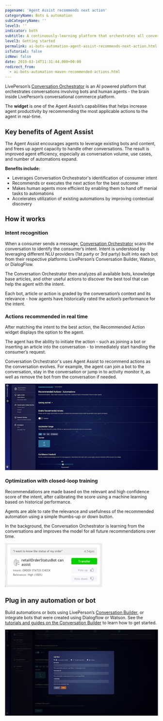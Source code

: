 ```yaml
---
pagename: 'Agent Assist recommends next action'
categoryName: Bots & automation
subCategoryName: ''
level3: ''
indicator: both
subtitle: A continuously-learning platform that orchestrates all conversational interactions to recommend the best outcomes
level3: Getting started
permalink: ai-bots-automation-agent-assist-recommends-next-action.html
isTutorial: false
isNew: false
date: 2019-03-14T11:31:44.000+00:00
redirect_from: 
  - ai-bots-automation-maven-recommended-actions.html
---
```


LivePerson’s [Conversation Orchestrator](ai-bots-automation-maven-overview.html) is an AI powered platform that orchestrates conversations involving bots and human agents - the  brain inside LivePerson’s conversational commerce platform.

The **widget** is one of the Agent Assist’s capabilities that helps increase agent productivity by recommending the most applicable actions to the agent in real-time.

## Key benefits of Agent Assist

The Agent Assist encourages agents to leverage existing bots and content, and frees up agent capacity to handle other conversations. The result is improved agent efficiency, especially as conversation volume, use cases, and number of automations expand.

**Benefits include:**

* Leverages Conversation Orchestrator's identification of consumer intent
* Recommends or executes the next action for the best outcome
* Makes human agents more efficient by enabling them to hand off menial tasks to automations
* Accelerates utilization of existing automations by improving contextual discovery

## How it works

### Intent recognition

When a consumer sends a message, [Conversation Orchestrator](ai-bots-automation-maven-overview.html) scans the conversation to identify the consumer’s intent.  Intent is understood by leveraging different NLU providers (1st party or 3rd party) built into each bot from their respective platforms: LivePerson’s Conversation Builder, Watson, or DialogFlow.

The Conversation Orchestrator then analyzes all available bots, knowledge base articles, and other useful actions to discover the best tool that can help the agent with the intent.

Each bot, article or action is graded by the conversation’s context and its relevance - how agents have historically rated the action’s performance for the intent.

### Actions recommended in real time

After matching the intent to the best action, the Recommended Action widget displays the option to the agent.

The agent has the ability to initiate the action - such as joining a bot or inserting an article into the conversation - to immediately start handling the consumer’s request.

Conversation Orchestrator's uses Agent Assist to recommend actions as the conversation evolves. For example, the agent can join a bot to the conversation, stay in the conversation or jump in to activity monitor it, as well as remove the bot from the conversation if needed.

![](/img/Recommended-actions1.png)

### Optimization with closed-loop training

Recommendations are made based on the relevant and high confidence score of the intent, after calibrating the score using a machine learning based on historical performance.

Agents are able to rate the relevance and usefulness of the recommended automation using a simple thumbs-up or down button.

In the background, the Conversation Orchestrator is learning from the conversations and improves the model for all future recommendations over time.

![](/img/recommended-actions-with-maven-4.png)

## Plug in any automation or bot

Build automations or bots using LivePerson’s [Conversation Builder](https://knowledge.liveperson.com/ai-bots-automation-conversation-builder-conversation-builder-overview.html), or integrate bots that were created using Dialogflow or Watson. See the [tutorials and guides on the Conversation Builder](https://knowledge.liveperson.com/ai-bots-automation-conversation-builder-getting-started-tutorials.html) to learn how to get started.

![](/img/recommended-actions-add-bot.png)
